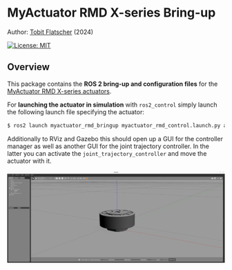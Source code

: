# MyActuator RMD X-series Bring-up

Author: [Tobit Flatscher](https://github.com/2b-t) (2024)

[![License: MIT](https://img.shields.io/badge/License-MIT-yellow.svg)](https://opensource.org/licenses/MIT)



## Overview
This package contains the **ROS 2 bring-up and configuration files** for the [MyActuator RMD X-series actuators](https://www.myactuator.com/rmd-xplanetary-motor).

For **launching the actuator in simulation** with `ros2_control` simply launch the following launch file specifying the actuator:

```bash
$ ros2 launch myactuator_rmd_bringup myactuator_rmd_control.launch.py actuator:=X8ProV2 simulation:=true
```

Additionally to RViz and Gazebo this should open up a GUI for the controller manager as well as another GUI for the joint trajectory controller. In the latter you can activate the `joint_trajectory_controller` and move the actuator with it.

![Gazebo preview](./media/gazebo-preview.png)
